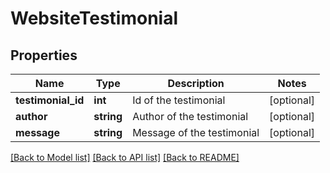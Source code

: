 # WebsiteTestimonial

## Properties
Name | Type | Description | Notes
------------ | ------------- | ------------- | -------------
**testimonial_id** | **int** | Id of the testimonial | [optional] 
**author** | **string** | Author of the testimonial | [optional] 
**message** | **string** | Message of the testimonial | [optional] 

[[Back to Model list]](../README.md#documentation-for-models) [[Back to API list]](../README.md#documentation-for-api-endpoints) [[Back to README]](../README.md)


